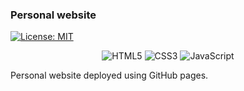 ### Personal website


[![License: MIT](https://img.shields.io/badge/License-MIT-yellow.svg)](https://opensource.org/licenses/MIT)

<div align="center">

![HTML5](https://img.shields.io/badge/-HTML5-%23E34F26?style=for-the-badge&logo=html5&logoColor=white)
![CSS3](https://img.shields.io/badge/-CSS3-%231572B6?style=for-the-badge&logo=css3&logoColor=white)
![JavaScript](https://img.shields.io/badge/-JavaScript-%23F7DF1E?style=for-the-badge&logo=javascript&logoColor=black)


</div>

Personal website deployed using GitHub pages.